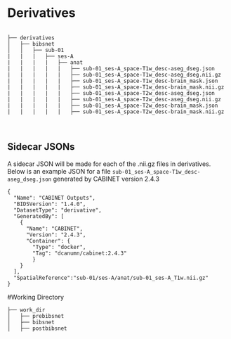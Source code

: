 # Derivatives

```

├── derivatives
│   ├── bibsnet
│   │   ├── sub-01
|   |   |   ├── ses-A
|   |   |   |   ├── anat
|   |   |   |   |   ├── sub-01_ses-A_space-T1w_desc-aseg_dseg.json
|   |   |   |   |   ├── sub-01_ses-A_space-T1w_desc-aseg_dseg.nii.gz
|   |   |   |   |   ├── sub-01_ses-A_space-T1w_desc-brain_mask.json
|   |   |   |   |   ├── sub-01_ses-A_space-T1w_desc-brain_mask.nii.gz
|   |   |   |   |   ├── sub-01_ses-A_space-T2w_desc-aseg_dseg.json
|   |   |   |   |   ├── sub-01_ses-A_space-T2w_desc-aseg_dseg.nii.gz
|   |   |   |   |   ├── sub-01_ses-A_space-T2w_desc-brain_mask.json
|   |   |   |   |   ├── sub-01_ses-A_space-T2w_desc-brain_mask.nii.gz

```
<br />

## Sidecar JSONs
A sidecar JSON will be made for each of the .nii.gz files in derivatives.
Below is an example JSON for a file `sub-01_ses-A_space-T1w_desc-aseg_dseg.json` generated by CABINET version 2.4.3

```
{
  "Name": "CABINET Outputs",
  "BIDSVersion": "1.4.0",
  "DatasetType": "derivative",
  "GeneratedBy": [
    {
      "Name": "CABINET",
      "Version": "2.4.3",
      "Container": {
        "Type": "docker",
        "Tag": "dcanumn/cabinet:2.4.3"
        }
    }
  ],
  "SpatialReference":"sub-01/ses-A/anat/sub-01_ses-A_T1w.nii.gz"
}
```

#Working Directory

```
├── work_dir
│   ├── prebibsnet
│   ├── bibsnet
│   ├── postbibsnet
```
